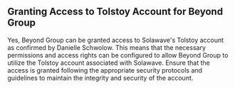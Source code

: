 ## Granting Access to Tolstoy Account for Beyond Group

Yes, Beyond Group can be granted access to Solawave's Tolstoy account as confirmed by Danielle Schwolow. This means that the necessary permissions and access rights can be configured to allow Beyond Group to utilize the Tolstoy account associated with Solawave. Ensure that the access is granted following the appropriate security protocols and guidelines to maintain the integrity and security of the account.